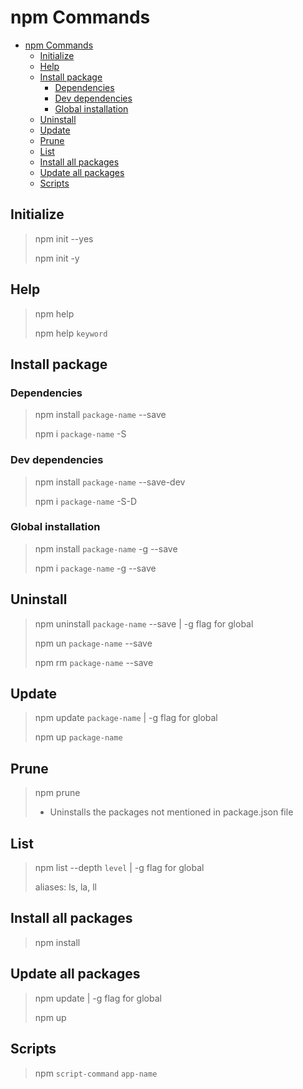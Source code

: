 # npm Commands

- [npm Commands](#npm-commands)
    - [Initialize](#initialize)
    - [Help](#help)
    - [Install package](#install-package)
        - [Dependencies](#dependencies)
        - [Dev dependencies](#dev-dependencies)
        - [Global installation](#global-installation)
    - [Uninstall](#uninstall)
    - [Update](#update)
    - [Prune](#prune)
    - [List](#list)
    - [Install all packages](#install-all-packages)
    - [Update all packages](#update-all-packages)
    - [Scripts](#scripts)

## Initialize
> npm init --yes
>
> npm init -y

## Help
> npm help
>
> npm help `keyword`

## Install package
### Dependencies
> npm install `package-name` --save
>
> npm i `package-name` -S

### Dev dependencies
> npm install `package-name` --save-dev
>
> npm i `package-name` -S-D

### Global installation
> npm install `package-name` -g --save
>
> npm i `package-name` -g --save

## Uninstall
> npm uninstall `package-name` --save | -g flag for global
>
> npm un `package-name` --save
>
> npm rm `package-name` --save

## Update
> npm update `package-name` | -g flag for global
>
> npm up `package-name`

## Prune
> npm prune
>
> - Uninstalls the packages not mentioned in package.json file

## List
> npm list --depth `level` | -g flag for global
>
> aliases: ls, la, ll

## Install all packages
> npm install

## Update all packages
> npm update | -g flag for global
>
> npm up

## Scripts
> npm `script-command` `app-name`